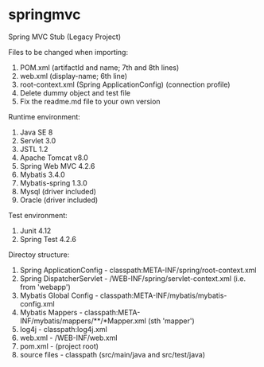 # springmvc
Spring MVC Stub (Legacy Project)

Files to be changed when importing:  
1. POM.xml (artifactId and name; 7th and 8th lines)  
2. web.xml (display-name; 6th line)  
3. root-context.xml (Spring ApplicationConfig) (connection profile)  
4. Delete dummy object and test file  
5. Fix the readme.md file to your own version  

Runtime environment:  
1. Java SE 8  
2. Servlet 3.0  
3. JSTL 1.2  
4. Apache Tomcat v8.0  
5. Spring Web MVC 4.2.6  
6. Mybatis 3.4.0  
7. Mybatis-spring 1.3.0  
8. Mysql (driver included)  
9. Oracle (driver included)  

Test environment:  
1. Junit 4.12  
2. Spring Test 4.2.6  

Directoy structure:  
1. Spring ApplicationConfig - classpath:META-INF/spring/root-context.xml  
2. Spring DispatcherServlet - /WEB-INF/spring/servlet-context.xml (i.e. from 'webapp')  
3. Mybatis Global Config - classpath:META-INF/mybatis/mybatis-config.xml  
4. Mybatis Mappers - classpath:META-INF/mybatis/mappers/**/*Mapper.xml (sth 'mapper')  
5. log4j - classpath:log4j.xml  
6. web.xml - /WEB-INF/web.xml  
7. pom.xml - (project root)  
8. source files - classpath (src/main/java and src/test/java)  

